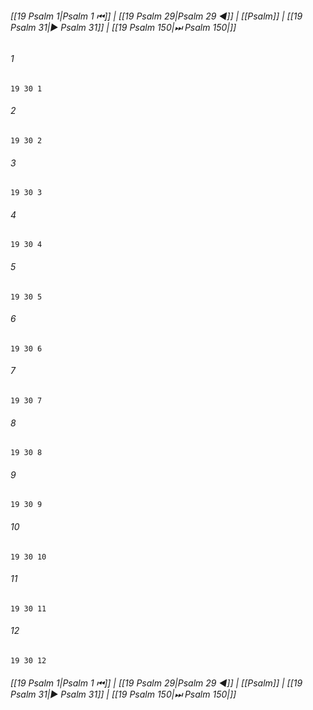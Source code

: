 
###### [[19 Psalm 1|Psalm 1 ⏮]] | [[19 Psalm 29|Psalm 29 ◀]] | [[Psalm]] | [[19 Psalm 31|▶ Psalm 31]] | [[19 Psalm 150|⏭ Psalm 150|]]

###### 1
``` verse
19 30 1 
```
###### 2
``` verse
19 30 2 
```
###### 3
``` verse
19 30 3 
```
###### 4
``` verse
19 30 4 
```
###### 5
``` verse
19 30 5 
```
###### 6
``` verse
19 30 6 
```
###### 7
``` verse
19 30 7 
```
###### 8
``` verse
19 30 8 
```
###### 9
``` verse
19 30 9 
```
###### 10
``` verse
19 30 10 
```
###### 11
``` verse
19 30 11 
```
###### 12
``` verse
19 30 12 
```

###### [[19 Psalm 1|Psalm 1 ⏮]] | [[19 Psalm 29|Psalm 29 ◀]] | [[Psalm]] | [[19 Psalm 31|▶ Psalm 31]] | [[19 Psalm 150|⏭ Psalm 150|]]

